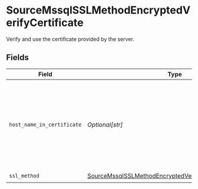 # SourceMssqlSSLMethodEncryptedVerifyCertificate

Verify and use the certificate provided by the server.


## Fields

| Field                                                                                                                                     | Type                                                                                                                                      | Required                                                                                                                                  | Description                                                                                                                               |
| ----------------------------------------------------------------------------------------------------------------------------------------- | ----------------------------------------------------------------------------------------------------------------------------------------- | ----------------------------------------------------------------------------------------------------------------------------------------- | ----------------------------------------------------------------------------------------------------------------------------------------- |
| `host_name_in_certificate`                                                                                                                | *Optional[str]*                                                                                                                           | :heavy_minus_sign:                                                                                                                        | Specifies the host name of the server. The value of this property must match the subject property of the certificate.                     |
| `ssl_method`                                                                                                                              | [SourceMssqlSSLMethodEncryptedVerifyCertificateSSLMethod](../../models/shared/sourcemssqlsslmethodencryptedverifycertificatesslmethod.md) | :heavy_check_mark:                                                                                                                        | N/A                                                                                                                                       |